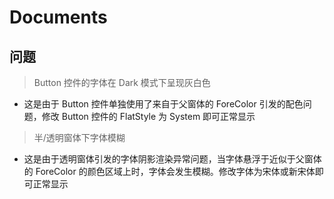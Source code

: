 # Documents

## 问题

> Button 控件的字体在 Dark 模式下呈现灰白色
- 这是由于 Button 控件单独使用了来自于父窗体的 ForeColor 引发的配色问题，修改 Button 控件的 FlatStyle 为 System 即可正常显示
> 半/透明窗体下字体模糊
- 这是由于透明窗体引发的字体阴影渲染异常问题，当字体悬浮于近似于父窗体的 ForeColor 的颜色区域上时，字体会发生模糊。修改字体为宋体或新宋体即可正常显示
